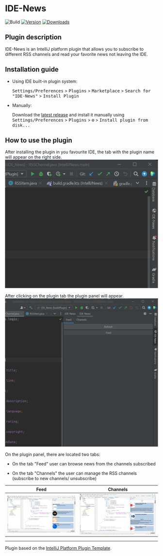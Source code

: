 # IDE-News

![Build](https://github.com/mikh-rich-is-team/IntelliJNews/workflows/Build/badge.svg)
[![Version](https://img.shields.io/jetbrains/plugin/v/17293-intellijnews.svg)](https://plugins.jetbrains.com/plugin/17293-intellijnews)
[![Downloads](https://img.shields.io/jetbrains/plugin/d/17293-intellijnews.svg)](https://plugins.jetbrains.com/plugin/17293-intellijnews)

## Plugin description
IDE-News is an IntelliJ platform plugin that allows you to subscribe to different RSS channels and read your favorite news not leaving the IDE. 

## Installation guide

- Using IDE built-in plugin system:
  
  <kbd>Settings/Preferences</kbd> > <kbd>Plugins</kbd> > <kbd>Marketplace</kbd> > <kbd>Search for "IDE-News"</kbd> >
  <kbd>Install Plugin</kbd>
  
- Manually:

  Download the [latest release](https://github.com/mikhirurg/IDE-News/releases/latest) and install it manually using
  <kbd>Settings/Preferences</kbd> > <kbd>Plugins</kbd> > <kbd>⚙️</kbd> > <kbd>Install plugin from disk...</kbd>

## How to use the plugin
After installing the plugin in you favourite IDE, the tab with the plugin name will appear on the right side.
![Plugin tab](/img/readme/guide_1.png)

After clicking on the plugin tab the plugin panel will appear.
![Plugin tab](/img/readme/guide_2.png)

On the plugin panel, there are located two tabs:
- On the tab "Feed" user can browse news from the channels subscribed 

- On the tab "Channels" the user can manage the RSS channels (subscribe to new channels/ unsubscribe)

| Feed | Channels  |
|----|----|
|![](/img/readme/guide_3.png)|![](/img/readme/guide_4.png)|

---
Plugin based on the [IntelliJ Platform Plugin Template][template].

[template]: https://github.com/JetBrains/intellij-platform-plugin-template
